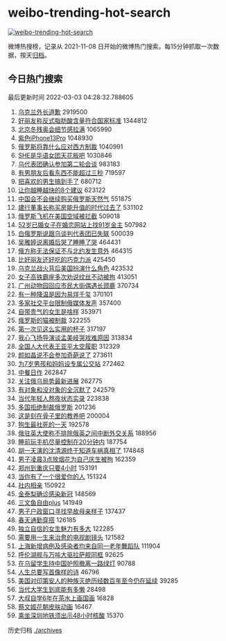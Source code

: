 # weibo-trending-hot-search

[![weibo-trending-hot-search](https://github.com/ameizi/weibo-trending-hot-search/actions/workflows/ci.yml/badge.svg)](https://github.com/ameizi/weibo-trending-hot-search/actions/workflows/ci.yml)

微博热搜榜，记录从 2021-11-08 日开始的微博热门搜索。每15分钟抓取一次数据，按天[归档](./archives)。

## 今日热门搜索

<!-- BEGIN --> 
最后更新时间 2022-03-03 04:28:32.788605 
1. [乌克兰外长道歉](https://s.weibo.com/weibo?q=%23%E4%B9%8C%E5%85%8B%E5%85%B0%E5%A4%96%E9%95%BF%E9%81%93%E6%AD%89%23&Refer=top) 2919500
1. [好丽友称反式脂肪酸含量符合国家标准](https://s.weibo.com/weibo?q=%23%E5%A5%BD%E4%B8%BD%E5%8F%8B%E7%A7%B0%E5%8F%8D%E5%BC%8F%E8%84%82%E8%82%AA%E9%85%B8%E5%90%AB%E9%87%8F%E7%AC%A6%E5%90%88%E5%9B%BD%E5%AE%B6%E6%A0%87%E5%87%86%23&Refer=top) 1344812
1. [北京冬残奥会细节感拉满](https://s.weibo.com/weibo?q=%23%E5%8C%97%E4%BA%AC%E5%86%AC%E6%AE%8B%E5%A5%A5%E4%BC%9A%E7%BB%86%E8%8A%82%E6%84%9F%E6%8B%89%E6%BB%A1%23&Refer=top) 1065990
1. [紫色iPhone13Pro](https://s.weibo.com/weibo?q=%23%E7%B4%AB%E8%89%B2iPhone13Pro%23&Refer=top) 1048930
1. [俄罗斯将靠什么应对西方制裁](https://s.weibo.com/weibo?q=%23%E4%BF%84%E7%BD%97%E6%96%AF%E5%B0%86%E9%9D%A0%E4%BB%80%E4%B9%88%E5%BA%94%E5%AF%B9%E8%A5%BF%E6%96%B9%E5%88%B6%E8%A3%81%23&Refer=top) 1040991
1. [SHE是华语女团天花板吧](https://s.weibo.com/weibo?q=%23SHE%E6%98%AF%E5%8D%8E%E8%AF%AD%E5%A5%B3%E5%9B%A2%E5%A4%A9%E8%8A%B1%E6%9D%BF%E5%90%A7%23&Refer=top) 1030846
1. [乌代表团确认参加第二轮会谈](https://s.weibo.com/weibo?q=%23%E4%B9%8C%E4%BB%A3%E8%A1%A8%E5%9B%A2%E7%A1%AE%E8%AE%A4%E5%8F%82%E5%8A%A0%E7%AC%AC%E4%BA%8C%E8%BD%AE%E4%BC%9A%E8%B0%88%23&Refer=top) 983183
1. [有男朋友后看东西不能超过三秒](https://s.weibo.com/weibo?q=%23%E6%9C%89%E7%94%B7%E6%9C%8B%E5%8F%8B%E5%90%8E%E7%9C%8B%E4%B8%9C%E8%A5%BF%E4%B8%8D%E8%83%BD%E8%B6%85%E8%BF%87%E4%B8%89%E7%A7%92%23&Refer=top) 719597
1. [把喜欢的男生搞到手了](https://s.weibo.com/weibo?q=%23%E6%8A%8A%E5%96%9C%E6%AC%A2%E7%9A%84%E7%94%B7%E7%94%9F%E6%90%9E%E5%88%B0%E6%89%8B%E4%BA%86%23&Refer=top) 680712
1. [让你越睡越快的8个建议](https://s.weibo.com/weibo?q=%23%E8%AE%A9%E4%BD%A0%E8%B6%8A%E7%9D%A1%E8%B6%8A%E5%BF%AB%E7%9A%848%E4%B8%AA%E5%BB%BA%E8%AE%AE%23&Refer=top) 623122
1. [中国会不会继续购买俄罗斯天然气](https://s.weibo.com/weibo?q=%23%E4%B8%AD%E5%9B%BD%E4%BC%9A%E4%B8%8D%E4%BC%9A%E7%BB%A7%E7%BB%AD%E8%B4%AD%E4%B9%B0%E4%BF%84%E7%BD%97%E6%96%AF%E5%A4%A9%E7%84%B6%E6%B0%94%23&Refer=top) 551875
1. [建行董事长称买房能升值的时代过去了](https://s.weibo.com/weibo?q=%23%E5%BB%BA%E8%A1%8C%E8%91%A3%E4%BA%8B%E9%95%BF%E7%A7%B0%E4%B9%B0%E6%88%BF%E8%83%BD%E5%8D%87%E5%80%BC%E7%9A%84%E6%97%B6%E4%BB%A3%E8%BF%87%E5%8E%BB%E4%BA%86%23&Refer=top) 531102
1. [俄罗斯飞机在美国空域被拦截](https://s.weibo.com/weibo?q=%23%E4%BF%84%E7%BD%97%E6%96%AF%E9%A3%9E%E6%9C%BA%E5%9C%A8%E7%BE%8E%E5%9B%BD%E7%A9%BA%E5%9F%9F%E8%A2%AB%E6%8B%A6%E6%88%AA%23&Refer=top) 509018
1. [52岁已婚女子在婚恋网站上找91岁金主](https://s.weibo.com/weibo?q=%2352%E5%B2%81%E5%B7%B2%E5%A9%9A%E5%A5%B3%E5%AD%90%E5%9C%A8%E5%A9%9A%E6%81%8B%E7%BD%91%E7%AB%99%E4%B8%8A%E6%89%BE91%E5%B2%81%E9%87%91%E4%B8%BB%23&Refer=top) 507982
1. [白俄罗斯说跟乌谈判代表团已失联](https://s.weibo.com/weibo?q=%23%E7%99%BD%E4%BF%84%E7%BD%97%E6%96%AF%E8%AF%B4%E8%B7%9F%E4%B9%8C%E8%B0%88%E5%88%A4%E4%BB%A3%E8%A1%A8%E5%9B%A2%E5%B7%B2%E5%A4%B1%E8%81%94%23&Refer=top) 500039
1. [吴雅婷说离婚后哭了睡睡了哭](https://s.weibo.com/weibo?q=%23%E5%90%B4%E9%9B%85%E5%A9%B7%E8%AF%B4%E7%A6%BB%E5%A9%9A%E5%90%8E%E5%93%AD%E4%BA%86%E7%9D%A1%E7%9D%A1%E4%BA%86%E5%93%AD%23&Refer=top) 464431
1. [俄方称无法保证不与北约发生意外](https://s.weibo.com/weibo?q=%23%E4%BF%84%E6%96%B9%E7%A7%B0%E6%97%A0%E6%B3%95%E4%BF%9D%E8%AF%81%E4%B8%8D%E4%B8%8E%E5%8C%97%E7%BA%A6%E5%8F%91%E7%94%9F%E6%84%8F%E5%A4%96%23&Refer=top) 464315
1. [比好丽友还好吃的巧克力派](https://s.weibo.com/weibo?q=%23%E6%AF%94%E5%A5%BD%E4%B8%BD%E5%8F%8B%E8%BF%98%E5%A5%BD%E5%90%83%E7%9A%84%E5%B7%A7%E5%85%8B%E5%8A%9B%E6%B4%BE%23&Refer=top) 425450
1. [乌克兰战火背后美国扮演什么角色](https://s.weibo.com/weibo?q=%23%E4%B9%8C%E5%85%8B%E5%85%B0%E6%88%98%E7%81%AB%E8%83%8C%E5%90%8E%E7%BE%8E%E5%9B%BD%E6%89%AE%E6%BC%94%E4%BB%80%E4%B9%88%E8%A7%92%E8%89%B2%23&Refer=top) 423532
1. [女子高铁霸座多次劝说纹丝不动被拘](https://s.weibo.com/weibo?q=%23%E5%A5%B3%E5%AD%90%E9%AB%98%E9%93%81%E9%9C%B8%E5%BA%A7%E5%A4%9A%E6%AC%A1%E5%8A%9D%E8%AF%B4%E7%BA%B9%E4%B8%9D%E4%B8%8D%E5%8A%A8%E8%A2%AB%E6%8B%98%23&Refer=top) 413051
1. [广州动物园回应市民大街偶遇长颈鹿](https://s.weibo.com/weibo?q=%23%E5%B9%BF%E5%B7%9E%E5%8A%A8%E7%89%A9%E5%9B%AD%E5%9B%9E%E5%BA%94%E5%B8%82%E6%B0%91%E5%A4%A7%E8%A1%97%E5%81%B6%E9%81%87%E9%95%BF%E9%A2%88%E9%B9%BF%23&Refer=top) 370734
1. [有一种降温是因为易烊千玺](https://s.weibo.com/weibo?q=%23%E6%9C%89%E4%B8%80%E7%A7%8D%E9%99%8D%E6%B8%A9%E6%98%AF%E5%9B%A0%E4%B8%BA%E6%98%93%E7%83%8A%E5%8D%83%E7%8E%BA%23&Refer=top) 370101
1. [多家社交平台限制俄媒体发声](https://s.weibo.com/weibo?q=%23%E5%A4%9A%E5%AE%B6%E7%A4%BE%E4%BA%A4%E5%B9%B3%E5%8F%B0%E9%99%90%E5%88%B6%E4%BF%84%E5%AA%92%E4%BD%93%E5%8F%91%E5%A3%B0%23&Refer=top) 357400
1. [自带贵气的女生是啥样](https://s.weibo.com/weibo?q=%23%E8%87%AA%E5%B8%A6%E8%B4%B5%E6%B0%94%E7%9A%84%E5%A5%B3%E7%94%9F%E6%98%AF%E5%95%A5%E6%A0%B7%23&Refer=top) 353971
1. [俄罗斯的猫被制裁](https://s.weibo.com/weibo?q=%23%E4%BF%84%E7%BD%97%E6%96%AF%E7%9A%84%E7%8C%AB%E8%A2%AB%E5%88%B6%E8%A3%81%23&Refer=top) 322255
1. [第一次见这么实用的杯子](https://s.weibo.com/weibo?q=%23%E7%AC%AC%E4%B8%80%E6%AC%A1%E8%A7%81%E8%BF%99%E4%B9%88%E5%AE%9E%E7%94%A8%E7%9A%84%E6%9D%AF%E5%AD%90%23&Refer=top) 317197
1. [我心飞扬导演谈孟美岐哭戏难原因](https://s.weibo.com/weibo?q=%23%E6%88%91%E5%BF%83%E9%A3%9E%E6%89%AC%E5%AF%BC%E6%BC%94%E8%B0%88%E5%AD%9F%E7%BE%8E%E5%B2%90%E5%93%AD%E6%88%8F%E9%9A%BE%E5%8E%9F%E5%9B%A0%23&Refer=top) 313834
1. [全国人大代表王亚平太空履职](https://s.weibo.com/weibo?q=%23%E5%85%A8%E5%9B%BD%E4%BA%BA%E5%A4%A7%E4%BB%A3%E8%A1%A8%E7%8E%8B%E4%BA%9A%E5%B9%B3%E5%A4%AA%E7%A9%BA%E5%B1%A5%E8%81%8C%23&Refer=top) 312329
1. [颜如晶说不会参加奇葩说了](https://s.weibo.com/weibo?q=%23%E9%A2%9C%E5%A6%82%E6%99%B6%E8%AF%B4%E4%B8%8D%E4%BC%9A%E5%8F%82%E5%8A%A0%E5%A5%87%E8%91%A9%E8%AF%B4%E4%BA%86%23&Refer=top) 273611
1. [为7岁男孩和妈妈设专属公交站](https://s.weibo.com/weibo?q=%23%E4%B8%BA7%E5%B2%81%E7%94%B7%E5%AD%A9%E5%92%8C%E5%A6%88%E5%A6%88%E8%AE%BE%E4%B8%93%E5%B1%9E%E5%85%AC%E4%BA%A4%E7%AB%99%23&Refer=top) 272462
1. [中餐日作](https://s.weibo.com/weibo?q=%E4%B8%AD%E9%A4%90%E6%97%A5%E4%BD%9C&Refer=top) 262847
1. [关注俄乌局势最新进展](https://s.weibo.com/weibo?q=%23%E5%85%B3%E6%B3%A8%E4%BF%84%E4%B9%8C%E5%B1%80%E5%8A%BF%E6%9C%80%E6%96%B0%E8%BF%9B%E5%B1%95%23&Refer=top) 262775
1. [有对象和没对象的全沉默了](https://s.weibo.com/weibo?q=%23%E6%9C%89%E5%AF%B9%E8%B1%A1%E5%92%8C%E6%B2%A1%E5%AF%B9%E8%B1%A1%E7%9A%84%E5%85%A8%E6%B2%89%E9%BB%98%E4%BA%86%23&Refer=top) 242579
1. [当代年轻人熬夜状态实录](https://s.weibo.com/weibo?q=%23%E5%BD%93%E4%BB%A3%E5%B9%B4%E8%BD%BB%E4%BA%BA%E7%86%AC%E5%A4%9C%E7%8A%B6%E6%80%81%E5%AE%9E%E5%BD%95%23&Refer=top) 223838
1. [多国拒绝制裁俄罗斯](https://s.weibo.com/weibo?q=%23%E5%A4%9A%E5%9B%BD%E6%8B%92%E7%BB%9D%E5%88%B6%E8%A3%81%E4%BF%84%E7%BD%97%E6%96%AF%23&Refer=top) 201236
1. [这是刻在骨子里的教养吧](https://s.weibo.com/weibo?q=%23%E8%BF%99%E6%98%AF%E5%88%BB%E5%9C%A8%E9%AA%A8%E5%AD%90%E9%87%8C%E7%9A%84%E6%95%99%E5%85%BB%E5%90%A7%23&Refer=top) 200004
1. [狗生最社死的一天](https://s.weibo.com/weibo?q=%23%E7%8B%97%E7%94%9F%E6%9C%80%E7%A4%BE%E6%AD%BB%E7%9A%84%E4%B8%80%E5%A4%A9%23&Refer=top) 192578
1. [俄驻英大使称不排除俄英之间中断外交关系](https://s.weibo.com/weibo?q=%23%E4%BF%84%E9%A9%BB%E8%8B%B1%E5%A4%A7%E4%BD%BF%E7%A7%B0%E4%B8%8D%E6%8E%92%E9%99%A4%E4%BF%84%E8%8B%B1%E4%B9%8B%E9%97%B4%E4%B8%AD%E6%96%AD%E5%A4%96%E4%BA%A4%E5%85%B3%E7%B3%BB%23&Refer=top) 188956
1. [睡前玩手机尽量控制在20分钟内](https://s.weibo.com/weibo?q=%23%E7%9D%A1%E5%89%8D%E7%8E%A9%E6%89%8B%E6%9C%BA%E5%B0%BD%E9%87%8F%E6%8E%A7%E5%88%B6%E5%9C%A820%E5%88%86%E9%92%9F%E5%86%85%23&Refer=top) 187754
1. [胡一天演的沈清源终于知道车祸真相了](https://s.weibo.com/weibo?q=%23%E8%83%A1%E4%B8%80%E5%A4%A9%E6%BC%94%E7%9A%84%E6%B2%88%E6%B8%85%E6%BA%90%E7%BB%88%E4%BA%8E%E7%9F%A5%E9%81%93%E8%BD%A6%E7%A5%B8%E7%9C%9F%E7%9B%B8%E4%BA%86%23&Refer=top) 174848
1. [男子凌晨3点放烟花为自己庆生被拘](https://s.weibo.com/weibo?q=%23%E7%94%B7%E5%AD%90%E5%87%8C%E6%99%A83%E7%82%B9%E6%94%BE%E7%83%9F%E8%8A%B1%E4%B8%BA%E8%87%AA%E5%B7%B1%E5%BA%86%E7%94%9F%E8%A2%AB%E6%8B%98%23&Refer=top) 162359
1. [郑州到重庆只要4小时](https://s.weibo.com/weibo?q=%23%E9%83%91%E5%B7%9E%E5%88%B0%E9%87%8D%E5%BA%86%E5%8F%AA%E8%A6%814%E5%B0%8F%E6%97%B6%23&Refer=top) 153191
1. [当你有了一个很爱你的人](https://s.weibo.com/weibo?q=%23%E5%BD%93%E4%BD%A0%E6%9C%89%E4%BA%86%E4%B8%80%E4%B8%AA%E5%BE%88%E7%88%B1%E4%BD%A0%E7%9A%84%E4%BA%BA%23&Refer=top) 151324
1. [社内相亲](https://s.weibo.com/weibo?q=%E7%A4%BE%E5%86%85%E7%9B%B8%E4%BA%B2&Refer=top) 150922
1. [金泰梨确诊感染新冠](https://s.weibo.com/weibo?q=%23%E9%87%91%E6%B3%B0%E6%A2%A8%E7%A1%AE%E8%AF%8A%E6%84%9F%E6%9F%93%E6%96%B0%E5%86%A0%23&Refer=top) 148569
1. [三文鱼自由plus](https://s.weibo.com/weibo?q=%E4%B8%89%E6%96%87%E9%B1%BC%E8%87%AA%E7%94%B1plus&Refer=top) 141949
1. [男子户政窗口寻找早故母亲样子](https://s.weibo.com/weibo?q=%23%E7%94%B7%E5%AD%90%E6%88%B7%E6%94%BF%E7%AA%97%E5%8F%A3%E5%AF%BB%E6%89%BE%E6%97%A9%E6%95%85%E6%AF%8D%E4%BA%B2%E6%A0%B7%E5%AD%90%23&Refer=top) 137437
1. [春天通勤穿搭](https://s.weibo.com/weibo?q=%E6%98%A5%E5%A4%A9%E9%80%9A%E5%8B%A4%E7%A9%BF%E6%90%AD&Refer=top) 126185
1. [独立自信的女生魅力有多大](https://s.weibo.com/weibo?q=%23%E7%8B%AC%E7%AB%8B%E8%87%AA%E4%BF%A1%E7%9A%84%E5%A5%B3%E7%94%9F%E9%AD%85%E5%8A%9B%E6%9C%89%E5%A4%9A%E5%A4%A7%23&Refer=top) 122285
1. [需要用一生来治愈的电视剧镜头](https://s.weibo.com/weibo?q=%23%E9%9C%80%E8%A6%81%E7%94%A8%E4%B8%80%E7%94%9F%E6%9D%A5%E6%B2%BB%E6%84%88%E7%9A%84%E7%94%B5%E8%A7%86%E5%89%A7%E9%95%9C%E5%A4%B4%23&Refer=top) 121582
1. [上海新增病例及感染者均来自同一老年舞蹈队](https://s.weibo.com/weibo?q=%23%E4%B8%8A%E6%B5%B7%E6%96%B0%E5%A2%9E%E7%97%85%E4%BE%8B%E5%8F%8A%E6%84%9F%E6%9F%93%E8%80%85%E5%9D%87%E6%9D%A5%E8%87%AA%E5%90%8C%E4%B8%80%E8%80%81%E5%B9%B4%E8%88%9E%E8%B9%88%E9%98%9F%23&Refer=top) 111904
1. [呼伦湖舰与万吨大驱拉萨舰同框](https://s.weibo.com/weibo?q=%23%E5%91%BC%E4%BC%A6%E6%B9%96%E8%88%B0%E4%B8%8E%E4%B8%87%E5%90%A8%E5%A4%A7%E9%A9%B1%E6%8B%89%E8%90%A8%E8%88%B0%E5%90%8C%E6%A1%86%23&Refer=top) 92625
1. [在乌留学生持中国护照撤离一路绿灯](https://s.weibo.com/weibo?q=%23%E5%9C%A8%E4%B9%8C%E7%95%99%E5%AD%A6%E7%94%9F%E6%8C%81%E4%B8%AD%E5%9B%BD%E6%8A%A4%E7%85%A7%E6%92%A4%E7%A6%BB%E4%B8%80%E8%B7%AF%E7%BB%BF%E7%81%AF%23&Refer=top) 90788
1. [人生总要写首像样的诗](https://s.weibo.com/weibo?q=%23%E4%BA%BA%E7%94%9F%E6%80%BB%E8%A6%81%E5%86%99%E9%A6%96%E5%83%8F%E6%A0%B7%E7%9A%84%E8%AF%97%23&Refer=top) 46796
1. [美国对印第安人的种族灭绝历经数百年至今仍在延续](https://s.weibo.com/weibo?q=%23%E7%BE%8E%E5%9B%BD%E5%AF%B9%E5%8D%B0%E7%AC%AC%E5%AE%89%E4%BA%BA%E7%9A%84%E7%A7%8D%E6%97%8F%E7%81%AD%E7%BB%9D%E5%8E%86%E7%BB%8F%E6%95%B0%E7%99%BE%E5%B9%B4%E8%87%B3%E4%BB%8A%E4%BB%8D%E5%9C%A8%E5%BB%B6%E7%BB%AD%23&Refer=top) 39285
1. [当代大学生到底能有多懒](https://s.weibo.com/weibo?q=%23%E5%BD%93%E4%BB%A3%E5%A4%A7%E5%AD%A6%E7%94%9F%E5%88%B0%E5%BA%95%E8%83%BD%E6%9C%89%E5%A4%9A%E6%87%92%23&Refer=top) 28498
1. [大叔自学6年在茶水上画国画](https://s.weibo.com/weibo?q=%23%E5%A4%A7%E5%8F%94%E8%87%AA%E5%AD%A66%E5%B9%B4%E5%9C%A8%E8%8C%B6%E6%B0%B4%E4%B8%8A%E7%94%BB%E5%9B%BD%E7%94%BB%23&Refer=top) 16828
1. [蔡文姬花朝皮肤动画](https://s.weibo.com/weibo?q=%23%E8%94%A1%E6%96%87%E5%A7%AC%E8%8A%B1%E6%9C%9D%E7%9A%AE%E8%82%A4%E5%8A%A8%E7%94%BB%23&Refer=top) 16467
1. [乘坐深圳地铁须出示48小时核酸](https://s.weibo.com/weibo?q=%23%E4%B9%98%E5%9D%90%E6%B7%B1%E5%9C%B3%E5%9C%B0%E9%93%81%E9%A1%BB%E5%87%BA%E7%A4%BA48%E5%B0%8F%E6%97%B6%E6%A0%B8%E9%85%B8%23&Refer=top) 15370
<!-- END -->

历史归档 [./archives](./archives)

